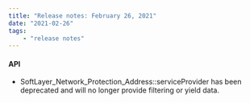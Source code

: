 ```yaml
---
title: "Release notes: February 26, 2021"
date: "2021-02-26"
tags:
    - "release notes"
---
```


#### API
- SoftLayer_Network_Protection_Address::serviceProvider has been deprecated and will no longer provide filtering or yield data.

